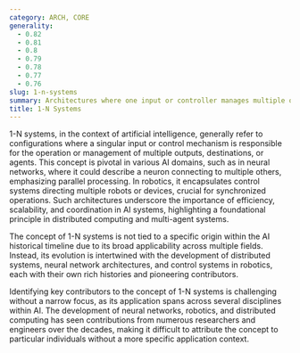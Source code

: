 ```yaml
---
category: ARCH, CORE
generality:
  - 0.82
  - 0.81
  - 0.8
  - 0.79
  - 0.78
  - 0.77
  - 0.76
slug: 1-n-systems
summary: Architectures where one input or controller manages multiple outputs or agents, applicable in fields like neural networks and robotics.
title: 1-N Systems
---
```


1-N systems, in the context of artificial intelligence, generally refer to configurations where a singular input or control mechanism is responsible for the operation or management of multiple outputs, destinations, or agents. This concept is pivotal in various AI domains, such as in neural networks, where it could describe a neuron connecting to multiple others, emphasizing parallel processing. In robotics, it encapsulates control systems directing multiple robots or devices, crucial for synchronized operations. Such architectures underscore the importance of efficiency, scalability, and coordination in AI systems, highlighting a foundational principle in distributed computing and multi-agent systems.

The concept of 1-N systems is not tied to a specific origin within the AI historical timeline due to its broad applicability across multiple fields. Instead, its evolution is intertwined with the development of distributed systems, neural network architectures, and control systems in robotics, each with their own rich histories and pioneering contributors.

Identifying key contributors to the concept of 1-N systems is challenging without a narrow focus, as its application spans across several disciplines within AI. The development of neural networks, robotics, and distributed computing has seen contributions from numerous researchers and engineers over the decades, making it difficult to attribute the concept to particular individuals without a more specific application context.
